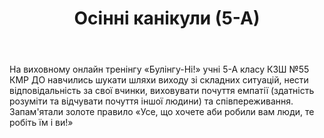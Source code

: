 ﻿---
title: Осінні канікули (5-А)
---

На виховному онлайн тренінгу «Булінгу-Ні!» учні 5-А класу КЗШ №55 КМР ДО навчились шукати шляхи виходу зі складних ситуацій, нести відповідальність за свої вчинки, виховувати почуття емпатії (здатність розуміти та відчувати почуття іншої людини) та співпереживання. Запам'ятали золоте правило «Усе, що хочете аби робили вам люди, те робіть їм і ви!»

<slideshow />
